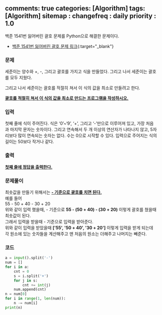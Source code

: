 comments: true
categories: [Algorithm]
tags: [Algorithm]
sitemap :
changefreq : daily
priority : 1.0
---
백준 1541번 잃어버린 괄호 문제를 Python으로 해결한 문제이다.  

* [백준 1541번 잃어버린 괄호 문제 링크](https://www.acmicpc.net/problem/1541){:target="_blank"}

### 문제 
세준이는 양수와 +, -, 그리고 괄호를 가지고 식을 만들었다. 그리고 나서 세준이는 괄호를 모두 지웠다.

그리고 나서 세준이는 괄호를 적절히 쳐서 이 식의 값을 최소로 만들려고 한다.

**<u>괄호를 적절히 쳐서 이 식의 값을 최소로 만드는 프로그램을 작성하시오.</u>**

### 입력
첫째 줄에 식이 주어진다. 식은 ‘0’~‘9’, ‘+’, 그리고 ‘-’만으로 이루어져 있고, 가장 처음과 마지막 문자는 숫자이다. 그리고 연속해서 두 개 이상의 연산자가 나타나지 않고, 5자리보다 많이 연속되는 숫자는 없다. 수는 0으로 시작할 수 있다. 입력으로 주어지는 식의 길이는 50보다 작거나 같다.

### 출력
**<u>첫째 줄에 정답을 출력한다.</u>**

### 문제풀이
최솟값을 만들기 위해서는 **<u>- 기준으로 괄호를 치면 된다.</u>**  
예를 들어  
55 - 50 + 40 - 30 + 20  
위와 같이 입력 했을때, - 기준으로 **55 - (50 + 40) - (30 + 20)** 이렇게 괄호를 쳤을때 최솟값이 된다.  
그래서 입력을 받을때 - 기준으로 입력을 받아준다.  
위와 같이 입력을 받았을때 **['55', '50 + 40', '30 + 20']** 이렇게 입력을 받게 되는데 각 원소에 있는 숫자들을 계산해주고 맨 처음의 원소는 더해주고 나머지는 빼준다.


### 코드
```python
a = input().split('-')
num = []
for i in a:
    cnt = 0
    s = i.split('+')
    for j in s:
        cnt += int(j)
    num.append(cnt)
n = num[0]
for i in range(1, len(num)):
    n -= num[i]
print(n)
```
